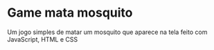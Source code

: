 # Game mata mosquito
 Um jogo simples de matar um mosquito que aparece na tela feito com JavaScript, HTML e CSS
